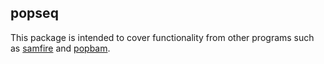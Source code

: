 ## popseq

This package is intended to cover functionality from other programs such as [samfire](https://github.com/cjri/samfire/) and [popbam](https://gitlab.com/lummei/POPBAM/).
